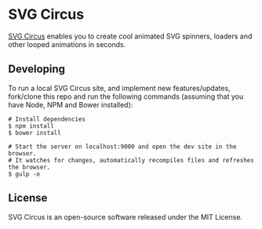 # SVG Circus

[SVG Circus](http://svgcircus.com) enables you to create cool animated SVG spinners, loaders and other looped animations in seconds.

## Developing

To run a local SVG Circus site, and implement new features/updates, fork/clone this repo and run the following commands (assuming that you have Node, NPM and Bower installed):

```
# Install dependencies
$ npm install
$ bower install

# Start the server on localhost:9000 and open the dev site in the browser.
# It watches for changes, automatically recompiles files and refreshes the browser.
$ gulp -o
```

## License

SVG Circus is an open-source software released under the MIT License.
